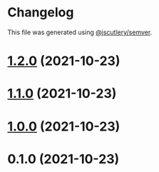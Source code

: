 # Changelog

This file was generated using [@jscutlery/semver](https://github.com/jscutlery/semver).

# [1.2.0](https://github.com/manfredsteyer/nx-libs/compare/v1.1.0...v1.2.0) (2021-10-23)



# [1.1.0](https://github.com/manfredsteyer/nx-libs/compare/v1.0.0...v1.1.0) (2021-10-23)



# [1.0.0](https://github.com/manfredsteyer/nx-libs/compare/v0.1.0...v1.0.0) (2021-10-23)



# 0.1.0 (2021-10-23)

